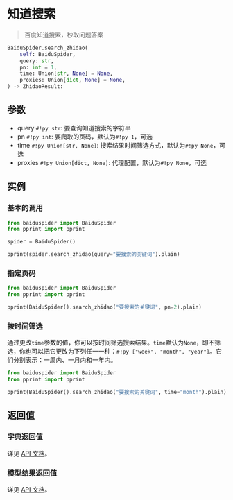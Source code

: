# 知道搜索

> 百度知道搜索，秒取问题答案

```python
BaiduSpider.search_zhidao(
    self: BaiduSpider,
    query: str,
    pn: int = 1,
    time: Union[str, None] = None,
    proxies: Union[dict, None] = None,
) -> ZhidaoResult:
```

## 参数

- query `#!py str`: 要查询知道搜索的字符串
- pn `#!py int`: 要爬取的页码，默认为`#!py 1`，可选
- time `#!py Union[str, None]`: 搜索结果时间筛选方式，默认为`#!py None`，可选
- proxies `#!py Union[dict, None]`: 代理配置，默认为`#!py None`，可选

## 实例

### 基本的调用

```python
from baiduspider import BaiduSpider
from pprint import pprint

spider = BaiduSpider()

pprint(spider.search_zhidao(query="要搜索的关键词").plain)
```

### 指定页码

```python
from baiduspider import BaiduSpider
from pprint import pprint

pprint(BaiduSpider().search_zhidao("要搜索的关键词", pn=2).plain)
```

### 按时间筛选

通过更改`time`参数的值，你可以按时间筛选搜索结果。`time`默认为`None`，即不筛选，你也可以把它更改为下列任一一种：`#!py ["week", "month", "year"]`。它们分别表示：一周内、一月内和一年内。

```python
from baiduspider import BaiduSpider
from pprint import pprint

pprint(BaiduSpider().search_zhidao("要搜索的关键词", time="month").plain)  # 仅显示发布时间在一个月内的问答
```

## 返回值

### 字典返回值

详见 [API 文档](/api/baiduspider/__init__.html#baiduspider.__init__.BaiduSpider.search_zhidao)。

### 模型结果返回值

详见 [API 文档](/api/baiduspider/models/zhidao.html)。
